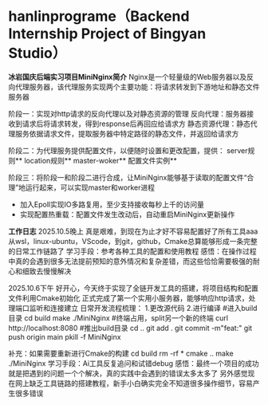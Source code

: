 # hanlinprograme（Backend Internship Project of Bingyan Studio）

**冰岩国庆后端实习项目MiniNginx简介**
Nginx是一个轻量级的Web服务器以及反向代理服务器，该代理服务实现两个主要功能：将请求转发到下游地址和静态文件服务器

阶段一：实现对http请求的反向代理以及对静态资源的管理
反向代理：服务器接收到请求后将请求转发，得到response后再回应给请求方
静态资源代理：静态代理服务依据请求文件，提取服务器中特定路径的静态文件，并返回给请求方

阶段二：为代理服务提供配置文件，以便随时设置和更改配置，提供：
server规则**
location规则**
master-woker**
配置文件实例**

阶段三：将阶段一和阶段二进行合成，让MiniNginx能够基于读取的配置文件“合理”地运行起来，可以实现master和worker进程
- 加入Epoll实现IO多路复用，至少支持接收每秒上千的访问量
- 实现配置热重载：配置文件发生改动后，自动重启MiniNginx更新操作

**工作日志**
2025.10.5晚上
真是艰难，到现在为止才好不容易配置好了所有工具aaa
从wsl，linux-ubuntu，VScode，到git，github，Cmake总算能够形成一条完整的日常工作链路了
学习手段：参考各种工具的配置和使用教程
感悟：在操作过程中真的会遇到很多无法提前预知的意外情况和复杂差错，而这些恰恰需要极强的耐心和细致去慢慢解决


2025.10.6下午
好开心，今天终于实现了全链开发工具的搭建，将项目结构和配置文件利用Cmake初始化
正式完成了第一个实用小服务器，能够响应http请求，处理端口监听和连接建立
日常开发流程梳理：
1.更改源代码
2.进行编译
#进入build目录
cd build
make
./MiniNginx
#终端占用，split另一个新的终端
curl http://localhost:8080
#推出build目录
cd ..
git add .
git commit -m"feat:"
git push origin main
pkill -f MiniNginx

补充：如果需要重新进行Cmake的构建
cd build
rm -rf *
cmake ..
make
./MiniNginx
学习手段：Ai工具反复追问和试错debug
感悟：最终一个项目的成功就是把遇到的问题一个个解决，真的实践中会遇到的错误太多太多了
另外感觉现在网上缺乏工具链路的搭建教程，新手小白确实完全不知道很多操作细节，容易产生很多错误